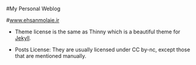 #My Personal Weblog

#www.ehsanmolaie.ir

 * Theme license is the same as Thinny which is a beautiful theme for [Jekyll](http://jekyllrb.com/).

 * Posts License: They are usually licensed under CC by-nc, except those that are mentioned manually.
